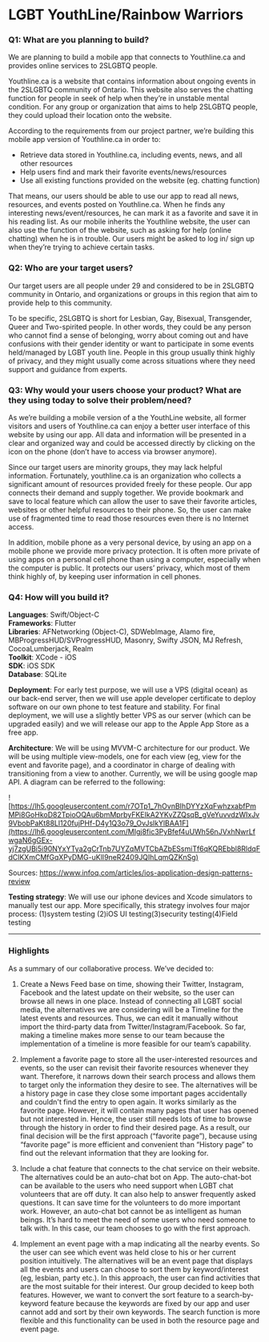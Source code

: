 # LGBT YouthLine/Rainbow Warriors


### Q1: What are you planning to build?

We are planning to build a mobile app that connects to Youthline.ca and provides online services to 2SLGBTQ people.

Youthline.ca is a website that contains information about ongoing events in the 2SLGBTQ community of Ontario. This website also serves the chatting function for people in seek of help when they’re in unstable mental condition. For any group or organization that aims to help 2SLGBTQ people, they could upload their location onto the website.

According to the requirements from our project partner, we’re building this mobile app version of Youthline.ca in order to:
  * Retrieve data stored in Youthline.ca, including events, news, and all other resources
  * Help users find and mark their favorite events/news/resources
  * Use all existing functions provided on the website (eg. chatting function)

That means, our users should be able to use our app to read all news, resources, and events posted on Youthline.ca. When he finds any interesting news/event/resources, he can mark it as a favorite and save it in his reading list. As our mobile inherits the Youthline website, the user can also use the function of the website, such as asking for help (online chatting) when he is in trouble. Our users might be asked to log in/ sign up when they’re trying to achieve certain tasks. 



### Q2: Who are your target users?

Our target users are all people under 29 and considered to be in 2SLGBTQ community in Ontario, and organizations or groups in this region that aim to provide help to this community. 

To be specific, 2SLGBTQ is short for Lesbian, Gay, Bisexual, Transgender, Queer and Two-spirited people. In other words, they could be any person who cannot find a sense of belonging, worry about coming out and have confusions with their gender identity or want to participate in some events held/managed by LGBT youth line. People in this group usually think highly of privacy, and they might usually come across situations where they need support and guidance from experts.



### Q3: Why would your users choose your product? What are they using today to solve their problem/need?

As we’re building a mobile version of a the YouthLine website, all former visitors and users of Youthline.ca can enjoy a better user interface of this website by using our app. All data and information will be presented in a clear and organized way and could be accessed directly by clicking on the icon on the phone (don’t have to access via browser anymore). 

Since our target users are minority groups, they may lack helpful information. Fortunately, youthline.ca is an organization who collects a significant amount of resources provided freely for these people. Our app connects their demand and supply together. We provide bookmark and save to local feature which can allow the user to save their favorite articles, websites or other helpful resources to their phone. So, the user can make use of fragmented time to read those resources even there is no Internet access.  

In addition, mobile phone as a very personal device, by using an app on a mobile phone we provide more privacy protection. It is often more private of using apps on a personal cell phone than using a computer, especially when the computer is public. It protects our users’ privacy, which most of them think highly of, by keeping user information in cell phones.



### Q4: How will you build it?

**Languages**: Swift/Object-C  
**Frameworks**: Flutter  
**Libraries**: AFNetworking (Object-C), SDWebImage, Alamo fire, MBProgressHUD/SVProgressHUD, Masonry, Swifty JSON, MJ Refresh, CocoaLumberjack, Realm  
**Toolkit**:  XCode - iOS  
**SDK**: iOS SDK  
**Database**: SQLite  

**Deployment**: 
For early test purpose, we will use a VPS (digital ocean) as our back-end server, then we will use apple developer certificate to deploy software on our own phone to test feature and stability. For final deployment, we will use a slightly better VPS as our server (which can be upgraded easily) and we will release our app to the Apple App Store as a free app.

**Architecture**:
We will be using MVVM-C architecture for our product. We will be using multiple view-models, one for each view (eg, view for the event and favorite page), and a coordinator in charge of dealing with transitioning from a view to another. Currently, we will be using google map API. A diagram can be referred to the following:

![https://lh5.googleusercontent.com/r7OTp1_7hOvnBIhDYYzXqFwhzxabfPmMPi8GoHkoD82TpioOQAu6bmMprbyFKEIkA2YKvZZQsqB_gVeYuvvdzWIxJv9VbobPaKt88Ll120fujPHf-D4y1Q3o79_OvJslkYlBAA1F](https://lh6.googleusercontent.com/MIgj8fic3PyBfef4uUWh56nJVxhNwrLfwgaN6gGEx-yj7zgUBi5i90NYxYTya2gCrTnb7UYZqMVTCbAZbESsmiTf6qKQREbbl8RldqFdClKXmCMfGqXPyDMG-uKlI9neR2409JQIhLqmQZKnSg)

Sources: <https://www.infoq.com/articles/ios-application-design-patterns-review>

**Testing strategy**: 
We will use our iphone devices and Xcode simulators to manually test our app.
More specifically, this strategy involves four major process: (1)system testing (2)iOS UI testing(3)security testing(4)Field testing 


----

### Highlights

As a summary of our collaborative process. We’ve decided to:
 
1. Create a News Feed base on time, showing their Twitter, Instagram, Facebook and the latest update on their website, so the user can browse all news in one place. Instead of connecting all LGBT social media, the alternatives we are considering will be a Timeline for the latest events and resources. Thus, we can edit it manually without import the third-party data from Twitter/Instagram/Facebook.
So far, making a timeline makes more sense to our team because the implementation of a timeline is more feasible for our team’s capability.
 
2. Implement a favorite page to store all the user-interested resources and events, so the user can revisit their favorite resources whenever they want. Therefore, it narrows down their search process and allows them to target only the information they desire to see. The alternatives will be a history page in case they close some important pages accidentally and couldn't find the entry to open again. It works similarly as the favorite page. However, it will contain many pages that user has opened but not interested in. Hence, the user still needs lots of time to browse through the history in order to find their desired page. As a result, our final decision will be the first approach (“favorite page”), because using “favorite page” is more efficient and convenient than “History page” to find out the relevant information that they are looking for.
 
3. Include a chat feature that connects to the chat service on their website. The alternatives could be an auto-chat bot on App. The auto-chat-bot can be available to the users who need support when LGBT chat volunteers that are off duty. It can also help to answer frequently asked questions. It can save time for the volunteers to do more important work. However, an auto-chat bot cannot be as intelligent as human beings. It’s hard to meet the need of some users who need someone to talk with. In this case, our team chooses to go with the first approach. 
 
4. Implement an event page with a map indicating all the nearby events. So the user can see which event was held close to his or her current position intuitively. The alternatives will be an event page that displays all the events and users can choose to sort them by keyword/interest (eg, lesbian, party etc.). In this approach, the user can find activities that are the most suitable for their interest. Our group decided to keep both features. However, we want to convert the sort feature to a search-by-keyword feature because the keywords are fixed by our app and user cannot add and sort by their own keywords. The search function is more flexible and this functionality can be used in both the resource page and event page. 
